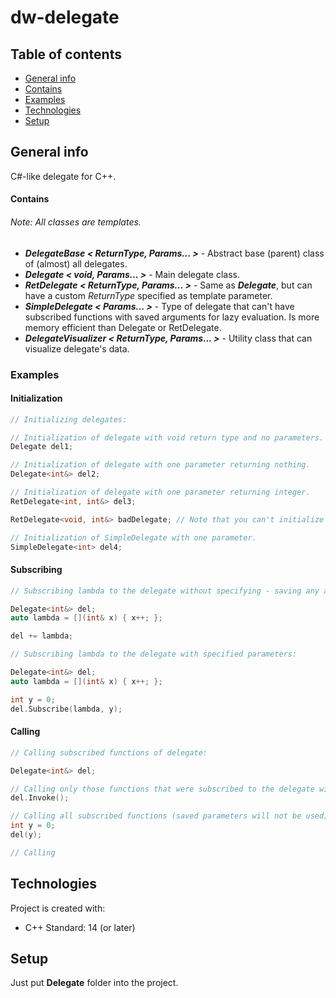 # dw-delegate
## Table of contents
* [General info](#general-info)
* [Contains](#contains)
* [Examples](#examples)
* [Technologies](#technologies)
* [Setup](#setup)

## General info
C#-like delegate for C++.

#### Contains
###### Note: All classes are templates.
* ***DelegateBase < ReturnType, Params... >***          -   Abstract base (parent) class of (almost) all delegates.
* ***Delegate < void, Params... >***                    -   Main delegate class.
* ***RetDelegate < ReturnType, Params... >***           -   Same as ***Delegate***, but can have a custom *ReturnType* specified as template parameter.
* ***SimpleDelegate < Params... >***                    -   Type of delegate that can't have subscribed functions with saved arguments for lazy evaluation. Is more memory efficient than Delegate or RetDelegate.
* ***DelegateVisualizer < ReturnType, Params... >***    -   Utility class that can visualize delegate's data.

### Examples
#### Initialization
```cpp
// Initializing delegates:

// Initialization of delegate with void return type and no parameters.
Delegate del1;

// Initialization of delegate with one parameter returning nothing.
Delegate<int&> del2;

// Initialization of delegate with one parameter returning integer.
RetDelegate<int, int&> del3;

RetDelegate<void, int&> badDelegate; // Note that you can't initialize RetDelegate returning void.

// Initialization of SimpleDelegate with one parameter.
SimpleDelegate<int> del4;

```
#### Subscribing
```cpp
// Subscribing lambda to the delegate without specifying - saving any arguments - for lazy evaluation:

Delegate<int&> del;
auto lambda = [](int& x) { x++; };

del += lambda;
```

```cpp
// Subscribing lambda to the delegate with specified parameters:

Delegate<int&> del;
auto lambda = [](int& x) { x++; };

int y = 0;
del.Subscribe(lambda, y);
```
#### Calling
```cpp
// Calling subscribed functions of delegate:

Delegate<int&> del;

// Calling only those functions that were subscribed to the delegate with Subscribe() method:
del.Invoke();

// Calling all subscribed functions (saved parameters will not be used):
int y = 0;
del(y);

```

```cpp
// Calling

```

## Technologies
Project is created with:
* C++ Standard: 14 (or later)

## Setup
Just put **Delegate** folder into the project.
